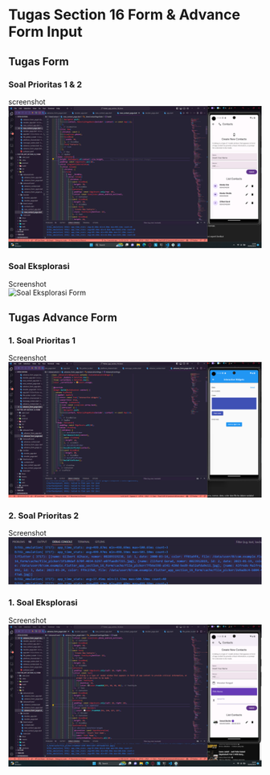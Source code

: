 # Tugas Section 16 Form & Advance Form Input

## Tugas Form

### Soal Prioritas 1 & 2
screenshot <br>
![Soal Prioritas 1 & 2 Form](../Screenshot/Tugas_Form.png)<br>


### Soal Eksplorasi
Screenshot <br>
![Soal Eksplorasi Form](../Screenshot/Tugas_Form_Soal_Ekplorasi.png.png)<br>

## Tugas Advance Form

### 1. Soal Prioritas 1
Screenshot  <br>
![Soal Prioritas 1 Advance Form](../Screenshot/Tugas_Advance_Form_Soal_Prioritas_1.png)<br>

### 2. Soal Prioritas 2
Screenshot  <br>
![Soal Prioritas 2 Advance Form](../Screenshot/Tugas_Advance_Form_Soal_Prioritas_2.png)<br>

### 1. Soal Eksplorasi
Screenshot  <br>
![Soal Eksplorasi Advance Form](../Screenshot/Tugas_Advance_Form_Soal_Eksplorasi.png)<br>
